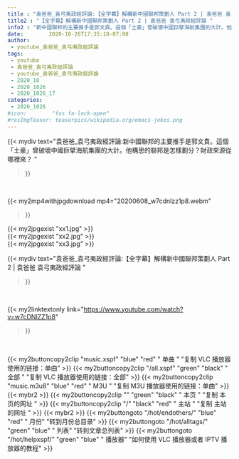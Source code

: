 ```yaml
---
title : "袁爸爸_袁弓夷政經評論:【全字幕】解構新中國聯邦策劃人 Part 2 | 袁爸爸 袁弓夷政經評論 "
title2 : "【全字幕】解構新中國聯邦策劃人 Part 2 | 袁爸爸 袁弓夷政經評論 "
info2 : "新中國聯邦的主要推手是郭文貴。這個「土豪」曾破壞中國巨擘海航集團的大計。他構思的聯邦是怎樣劃分？財政來源從哪裡來？ "
date:        2020-10-26T17:35:18-07:00
author:
 - youtube_袁爸爸_袁弓夷政經評論
tags:
 - youtube
 - 袁爸爸_袁弓夷政經評論
 - youtube_袁爸爸_袁弓夷政經評論
 - 2020_10
 - 2020_1026
 - 2020_1026_17
categories:
 - 2020_1026
#icon:        "fas fa-lock-open"
#resImgTeaser: teaserpics/wikipedia.org/emacs-jokes.png
---
```


{{< mydiv text="袁爸爸_袁弓夷政經評論:新中國聯邦的主要推手是郭文貴。這個「土豪」曾破壞中國巨擘海航集團的大計。他構思的聯邦是怎樣劃分？財政來源從哪裡來？ "
>}}
<br>


{{< my2mp4withjpgdownload mp4="20200608_w7cdnlzz1p8.webm"
>}}

{{< my2jpgexist "xx1.jpg" >}}<br>
{{< my2jpgexist "xx2.jpg" >}}<br>
{{< my2jpgexist "xx3.jpg" >}}<br>



{{< mydiv text="袁爸爸_袁弓夷政經評論:【全字幕】解構新中國聯邦策劃人 Part 2 | 袁爸爸 袁弓夷政經評論 "
>}}
<br>

{{< my2linktextonly link="https://www.youtube.com/watch?v=w7cDNlZZ1p8"
>}}


<br>

{{< my2buttoncopy2clip "music.xspf"        "blue"   "red"    " 单曲 "  "复制 VLC 播放器使用的链接：单曲" >}} {{< my2buttoncopy2clip "/all.xspf"         "green"  "black"  " 全部 "  "复制 VLC 播放器使用的链接：全部" >}} {{< my2buttoncopy2clip "music.m3u8"        "blue"   "red"    " M3U  "    "复制 M3U 播放器使用的链接：单曲" >}} {{< mybr2 >}} {{< my2buttoncopy2clip ""                  "green"  "black"  " 本页 "    "复制 本页的网址 " >}} {{< my2buttoncopy2clip "/"                 "black"  "red"    " 主站 "    "复制 主站的网址 " >}} {{< mybr2 >}} {{< my2buttongoto      "/hot/endothers/"   "blue"   "red"    " 月份"   "转到月份总目录" >}} {{< my2buttongoto      "/hot/alltags/"     "green"  "blue"   " 列表"   "转到文章总列表" >}} {{< my2buttongoto      "/hot/helpxspf/"    "green"  "blue"   " 播放器" "如何使用 VLC 播放器或者 IPTV 播放器的教程" >}} 
